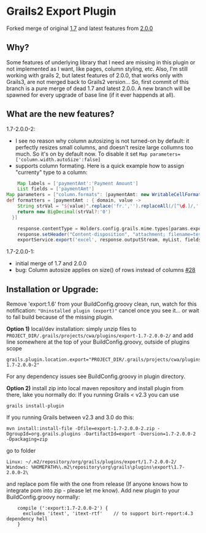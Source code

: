 Grails2 Export Plugin
====================

Forked merge of original
[1.7](https://github.com/gpc/export/tree/grails2) 
and latest features from 
[2.0.0](https://github.com/gpc/export)

Why?
-----------
Some features of underlying library that I need are missing in this plugin or not implemented as I want,
like pages, column styling, etc. 
Also, I'm still working with grails 2, but latest features of 2.0.0, that works only with Grails3, are not merged back to Grails2 version...
So, first commit of this branch is a pure merge of dead 1.7 and latest 2.0.0.
A new branch will be spawned for every upgrade of base line (if it ever happends at all).

What are the new features?
-----------
1.7-2.0.0-2:
- I see no reason why column autosizing is not turned-on by default: it perfectly resizes small columns, and doesn't resize large collumns too much. So it's on by default now. To disable it set ```Map parameters=['column.width.autoSize':false]``` 
- supports column formating. Here is a quick example how to assign "currenty" type to a column:
```groovy
    Map labels = ['paymentAmt':'Payment Amount']
    List fields = ['paymentAmt']
Map parameters = ["column.formats": [paymentAmt: new WritableCellFormat(NumberFormats.ACCOUNTING_FLOAT)]]
def formatters = [paymentAmt : { domain, value ->
    String strVal = "${value}".replace('fr.','').replaceAll(/[^\d.]/,'')
    return new BigDecimal(strVal?:'0')
  }]

    response.contentType = Holders.config.grails.mime.types[params.exportFormat]
    response.setHeader("Content-disposition", "attachment; filename=test.xls")
    exportService.export('excel', response.outputStream, myList, fields, labels, formatters, parameters)
```
1.7-2.0.0-1: 
- initial merge of 1.7 and 2.0.0
- bug: Column autosize applies on size() of rows instead of columns [#28](https://github.com/gpc/export/pull/28)

Installation or Upgrade:
-----------
Remove 'export:1.6' from your BuildConfig.groovy
clean, run, watch for this notification:
```"Uninstalled plugin (export)"```
cancel once you see it... or wait to fail build because of the missing plugin.

**Option 1)** local/dev installation:
simply unzip files to ```PROJECT_DIR/.grails/projects/cwa/plugins/export-1.7-2.0.0-2/```
and add line somewhere at the top of your BuildConfig.groovy, outside of plugins scope
```
grails.plugin.location.export="PROJECT_DIR/.grails/projects/cwa/plugins/export-1.7-2.0.0-2"
```
For any dependency issues see BuildConfig.groovy in plugin directory.

**Option 2)** install zip into local maven repository and install plugin from there, lake you normally do:
If you running Grails < v2.3 you can use 
```
grails install-plugin
```

If you running Grails between v2.3 and 3.0 do this:
```
mvn install:install-file -Dfile=export-1.7-2.0.0-2.zip -DgroupId=org.grails.plugins -DartifactId=export -Dversion=1.7-2.0.0-2 -Dpackaging=zip
```
go to folder
```
Linux: ~/.m2/repository/org/grails/plugins/export/1.7-2.0.0-2/
Windows: %HOMEPATH%\.m2\repository\org\grails\plugins\export\1.7-2.0.0-2\
```
and replace pom file with the one from release (If anyone knows how to integrate pom into zip - please let me know).
Add new plugin to your BuildConfig.groovy normally:
```
    compile (':export:1.7-2.0.0-2') {
      excludes 'itext', 'itext-rtf'    // to support birt-report:4.3 dependency hell
    }
```
